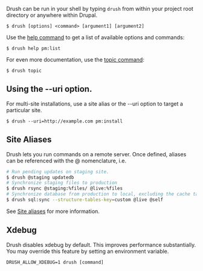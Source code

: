 Drush can be run in your shell by typing `drush` from within your project root directory or anywhere within Drupal.

    $ drush [options] <command> [argument1] [argument2]

Use the [help command](commands/help.md) to get a list of available options and commands:

    $ drush help pm:list

For even more documentation, use the [topic command](commands/core_topic.md):

    $ drush topic

Using the --uri option.
-----------

For multi-site installations, use a site alias or the --uri option to target a particular site.

    $ drush --uri=http://example.com pm:install

Site Aliases
------------

Drush lets you run commands on a remote server. Once defined, aliases can be referenced with the @ nomenclature, i.e.

```bash
# Run pending updates on staging site.
$ drush @staging updatedb
# Synchronize staging files to production
$ drush rsync @staging:%files/ @live:%files
# Synchronize database from production to local, excluding the cache table
$ drush sql:sync --structure-tables-key=custom @live @self
```

See [Site aliases](site-aliases.md) for more information.

Xdebug
------------

Drush disables xdebug by default. This improves performance substantially. You may override this feature by setting an environment variable.

```
DRUSH_ALLOW_XDEBUG=1 drush [command]
```
